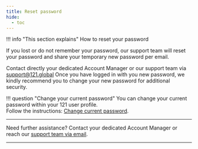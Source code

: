 ```yaml
---
title: Reset password
hide:
  - toc
---
```


!!! info "This section explains"
    How to reset your password

If you lost or do not remember your password, our support team will reset your password and share your temporary new password per email.

Contact directly your dedicated Account Manager or our support team via <support@121.global>
Once you have logged in with you new password, we kindly recommend you to change your new password for additional security.

!!! question "Change your current password"
    You can change your current password within your 121 user profile.  
    Follow the instructions: [Change current password](./change-current-password.md).

___
Need further assistance? Contact your dedicated Account Manager or reach our [support team via email](mailto:support@121.global).
___
